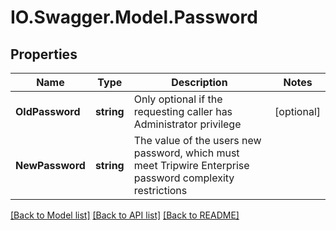 # IO.Swagger.Model.Password
## Properties

Name | Type | Description | Notes
------------ | ------------- | ------------- | -------------
**OldPassword** | **string** | Only optional if the requesting caller has Administrator privilege | [optional] 
**NewPassword** | **string** | The value of the users new password, which must meet Tripwire Enterprise password complexity restrictions | 

[[Back to Model list]](../README.md#documentation-for-models) [[Back to API list]](../README.md#documentation-for-api-endpoints) [[Back to README]](../README.md)


